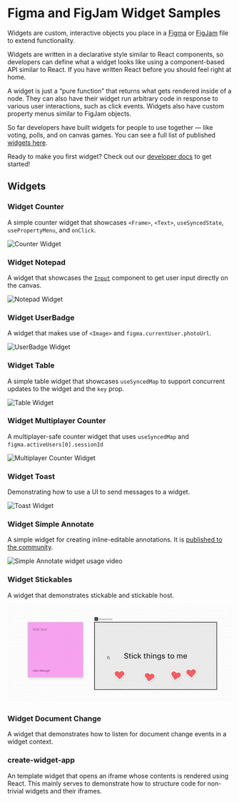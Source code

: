 # Figma and FigJam Widget Samples

Widgets are custom, interactive objects you place in a [Figma](https://figma.com) or [FigJam](https://figma.com/figjam) file to extend functionality.

Widgets are written in a declarative style similar to React components, so developers can define what a widget looks like using a component-based API similar to React. If you have written React before you should feel right at home.

A widget is just a “pure function” that returns what gets rendered inside of a node. They can also have their widget run arbitrary code in response to various user interactions, such as click events. Widgets also have custom property menus similar to FigJam objects.

So far developers have built widgets for people to use together — like voting, polls, and on canvas games. You can see a full list of published [widgets here](https://www.figma.com/community/widgets/widgets).

Ready to make you first widget? Check out our [developer docs](https://www.figma.com/widget-docs) to get started!

## Widgets

### Widget Counter

A simple counter widget that showcases `<Frame>`, `<Text>`, `useSyncedState`, `usePropertyMenu`, and `onClick`.

![Counter Widget](https://user-images.githubusercontent.com/610102/137216292-d442a0b3-34cd-4e27-ac1d-f633af7b8322.png)

### Widget Notepad

A widget that showcases the [`Input`](https://www.figma.com/widget-docs/api/component-Input/) component to get user input directly on the canvas.

![Notepad Widget](https://user-images.githubusercontent.com/97200987/176713532-b80d0221-fc01-4bbc-bb5d-0a152bf127d2.png)

### Widget UserBadge

A widget that makes use of `<Image>` and `figma.currentUser.photoUrl`.

![UserBadge Widget](https://user-images.githubusercontent.com/610102/137217761-6c8918f0-de99-4f60-9404-eb31e738017d.png)

### Widget Table

A simple table widget that showcases `useSyncedMap` to support concurrent updates to the widget and the `key` prop.

![Table Widget](https://user-images.githubusercontent.com/97200987/176718468-40da80cb-2258-4548-b6aa-01e3d163ff03.png)

### Widget Multiplayer Counter

A multiplayer-safe counter widget that uses `useSyncedMap` and `figma.activeUsers[0].sessionId`

![Multiplayer Counter Widget](https://user-images.githubusercontent.com/610102/137217397-4e15c6f2-e33c-424f-93b3-e8a7ac743957.png)

### Widget Toast

Demonstrating how to use a UI to send messages to a widget.

![Toast Widget](https://user-images.githubusercontent.com/97200987/176731176-c317be3b-14c1-4a8b-819b-4f08001ac282.png)

### Widget Simple Annotate

A simple widget for creating inline-editable annotations. It is [published to the community](https://www.figma.com/community/widget/1121551206624878752/Simple-Annotate).

![Simple Annotate widget usage video](WidgetSimpleAnnotate/WidgetSimpleAnnotate.gif)

### Widget Stickables

A widget that demonstrates stickable and stickable host.

![Stickables widget usage video](WidgetStickables/WidgetStickables.gif)

### Widget Document Change

A widget that demonstrates how to listen for document change events in a widget context.

### create-widget-app

An template widget that opens an iframe whose contents is rendered using React. This mainly serves to demonstrate how to structure code for non-trivial widgets and their iframes.
